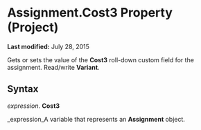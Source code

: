 
# Assignment.Cost3 Property (Project)

 **Last modified:** July 28, 2015

Gets or sets the value of the  **Cost3** roll-down custom field for the assignment. Read/write **Variant**.

## Syntax

 _expression_. **Cost3**

 _expression_A variable that represents an  **Assignment** object.

